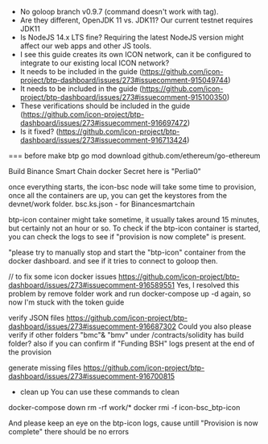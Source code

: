 - No goloop branch v0.9.7 (command doesn't work with tag).
- Are they different, OpenJDK 11 vs. JDK11? Our current testnet requires JDK11
- Is NodeJS 14.x LTS fine? Requiring the latest NodeJS version might affect our web apps and other JS tools.
- I see this guide creates its own ICON network, can it be configured to integrate to our existing local ICON network?
- It needs to be included in the guide (https://github.com/icon-project/btp-dashboard/issues/273#issuecomment-915049744)
- It needs to be included in the guide (https://github.com/icon-project/btp-dashboard/issues/273#issuecomment-915100350)
- These verifications should be included in the guide (https://github.com/icon-project/btp-dashboard/issues/273#issuecomment-916697472)
- Is it fixed? (https://github.com/icon-project/btp-dashboard/issues/273#issuecomment-916713424)


===
before make btp
go mod download github.com/ethereum/go-ethereum

Build Binance Smart Chain docker
Secret here is "Perlia0"

once everything starts, the icon-bsc node will take some time to provision, once all the containers are up, you can get the keystores from the devnet/work folder.
bsc.ks.json - for Binancesmartchain

btp-icon container might take sometime, it usually takes around 15 minutes, but certainly not an hour or so.
To check if the btp-icon container is started, you can check the logs to see if "provision is now complete" is present.

"please try to manually stop and start the "btp-icon" container from the docker dashboard. and see if it tries to connect to goloop then.

// to fix some icon docker issues https://github.com/icon-project/btp-dashboard/issues/273#issuecomment-916589551
Yes, I resolved this problem by remove folder work and run docker-compose up -d again, so now I'm stuck with the token guide

verify JSON files https://github.com/icon-project/btp-dashboard/issues/273#issuecomment-916687302
Could you also please verify if other folders "bmc"& "bmv" under /contracts/solidity has build folder?
also if you can confirm if "Funding BSH" logs present at the end of the provision

generate missing files https://github.com/icon-project/btp-dashboard/issues/273#issuecomment-916700815

- clean up
You can use these commands to clean

docker-compose down
rm -rf work/*
docker rmi -f icon-bsc_btp-icon

And please keep an eye on the btp-icon logs, cause untill "Provision is now complete" there should be no errors
